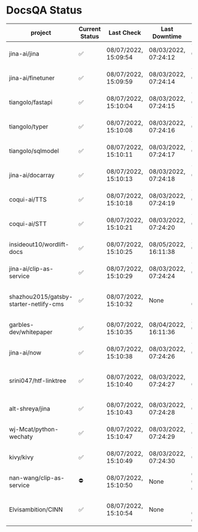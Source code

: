 # DocsQA Status

|               project                |Current Status|     Last Check     |   Last Downtime    |              % Uptime              |
|--------------------------------------|--------------|--------------------|--------------------|------------------------------------|
|jina-ai/jina                          |✅            |08/07/2022, 15:09:54|08/03/2022, 07:24:12|7.420 (since 07/29/2022, 16:38:18)  |
|jina-ai/finetuner                     |✅            |08/07/2022, 15:09:59|08/03/2022, 07:24:14|7.430 (since 07/29/2022, 16:38:18)  |
|tiangolo/fastapi                      |✅            |08/07/2022, 15:10:04|08/03/2022, 07:24:15|7.445 (since 07/29/2022, 16:38:18)  |
|tiangolo/typer                        |✅            |08/07/2022, 15:10:08|08/03/2022, 07:24:16|7.452 (since 07/29/2022, 16:38:18)  |
|tiangolo/sqlmodel                     |✅            |08/07/2022, 15:10:11|08/03/2022, 07:24:17|7.459 (since 07/29/2022, 16:38:18)  |
|jina-ai/docarray                      |✅            |08/07/2022, 15:10:13|08/03/2022, 07:24:18|7.461 (since 07/29/2022, 16:38:18)  |
|coqui-ai/TTS                          |✅            |08/07/2022, 15:10:18|08/03/2022, 07:24:19|7.469 (since 07/29/2022, 16:38:18)  |
|coqui-ai/STT                          |✅            |08/07/2022, 15:10:21|08/03/2022, 07:24:20|7.476 (since 07/29/2022, 16:38:18)  |
|insideout10/wordlift-docs             |✅            |08/07/2022, 15:10:25|08/05/2022, 16:11:38|2.983 (since 07/29/2022, 16:38:18)  |
|jina-ai/clip-as-service               |✅            |08/07/2022, 15:10:29|08/03/2022, 07:24:24|7.495 (since 07/29/2022, 16:38:18)  |
|shazhou2015/gatsby-starter-netlify-cms|✅            |08/07/2022, 15:10:32|None                |100.000 (since 08/03/2022, 10:30:18)|
|garbles-dev/whitepaper                |✅            |08/07/2022, 15:10:35|08/04/2022, 16:11:36|3.038 (since 07/29/2022, 16:38:18)  |
|jina-ai/now                           |✅            |08/07/2022, 15:10:38|08/03/2022, 07:24:26|7.510 (since 07/29/2022, 16:38:18)  |
|srini047/htf-linktree                 |✅            |08/07/2022, 15:10:40|08/03/2022, 07:24:27|115.248 (since 07/31/2022, 18:29:28)|
|alt-shreya/jina                       |✅            |08/07/2022, 15:10:43|08/03/2022, 07:24:28|7.520 (since 07/29/2022, 16:38:18)  |
|wj-Mcat/python-wechaty                |✅            |08/07/2022, 15:10:47|08/03/2022, 07:24:29|7.529 (since 07/29/2022, 16:38:18)  |
|kivy/kivy                             |✅            |08/07/2022, 15:10:49|08/03/2022, 07:24:30|7.530 (since 07/29/2022, 16:38:18)  |
|nan-wang/clip-as-service              |⛔️           |08/07/2022, 15:10:50|None                |0.000 (since 08/04/2022, 05:17:56)  |
|Elvisambition/CINN                    |✅            |08/07/2022, 15:10:54|None                |100.000 (since 08/04/2022, 07:09:50)|

